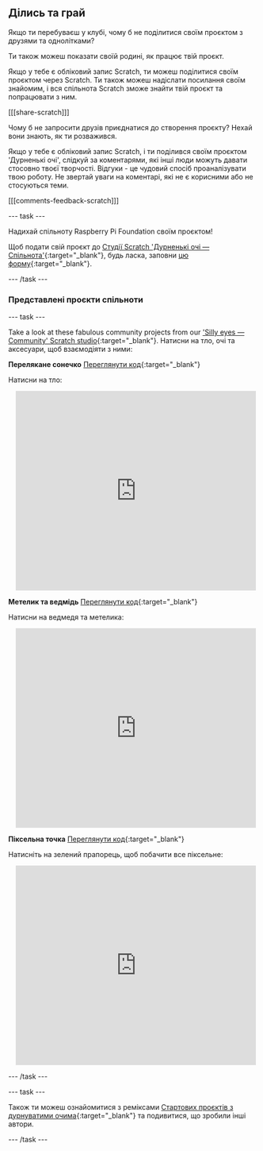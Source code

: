 ## Ділись та грай

Якщо ти перебуваєш у клубі, чому б не поділитися своїм проєктом з друзями та однолітками?

Ти також можеш показати своїй родині, як працює твій проєкт.

Якщо у тебе є обліковий запис Scratch, ти можеш поділитися своїм проєктом через Scratch. Ти також можеш надіслати посилання своїм знайомим, і вся спільнота Scratch зможе знайти твій проєкт та попрацювати з ним.

[[[share-scratch]]]

Чому б не запросити друзів приєднатися до створення проєкту? Нехай вони знають, як ти розважився.

Якщо у тебе є обліковий запис Scratch, і ти поділився своїм проєктом 'Дурненькі очі', слідкуй за коментарями, які інші люди можуть давати стосовно твоєї творчості. Відгуки - це чудовий спосіб проаналізувати твою роботу. Не звертай уваги на коментарі, які не є корисними або не стосуються теми.

[[[comments-feedback-scratch]]]

--- task ---

Надихай спільноту Raspberry Pi Foundation своїм проєктом!

Щоб подати свій проєкт до [Студії Scratch 'Дурненькі очі — Спільнота'](https://scratch.mit.edu/studios/29120534){:target="_blank"}, будь ласка, заповни [цю форму](https://form.raspberrypi.org/f/community-project-submissions){:target="_blank"}.

--- /task ---

### Представлені проєкти спільноти

--- task ---

Take a look at these fabulous community projects from our ['Silly eyes — Community' Scratch studio](https://scratch.mit.edu/studios/29120534){:target="_blank"}. Натисни на тло, очі та аксесуари, щоб взаємодіяти з ними:

**Перелякане сонечко** [Переглянути код](https://scratch.mit.edu/projects/517735755/editor){:target="_blank"}

Натисни на тло:

<div class="scratch-preview" style="margin-left: 15px;">
  <iframe allowtransparency="true" width="485" height="402" src="https://scratch.mit.edu/projects/embed/517735755/?autostart=false" frameborder="0"></iframe>
</div>

**Метелик та ведмідь** [Переглянути код](https://scratch.mit.edu/projects/569624392/editor){:target="_blank"}

Натисни на ведмедя та метелика:

<div class="scratch-preview" style="margin-left: 15px;">
  <iframe allowtransparency="true" width="485" height="402" src="https://scratch.mit.edu/projects/embed/569624392/?autostart=false" frameborder="0"></iframe>
</div>

**Піксельна точка** [Переглянути код](https://scratch.mit.edu/projects/747156758/editor){:target="_blank"}

Натисніть на зелений прапорець, щоб побачити все піксельне:

<div class="scratch-preview" style="margin-left: 15px;">
  <iframe allowtransparency="true" width="485" height="402" src="https://scratch.mit.edu/projects/embed/747156758/?autostart=false" frameborder="0"></iframe>
</div>

--- /task ---

--- task ---

Також ти можеш ознайомитися з реміксами [Стартових проєктів з дурнуватими очима](https://scratch.mit.edu/projects/582221984/remixes){:target="_blank"} та подивитися, що зробили інші автори.

--- /task --- 
